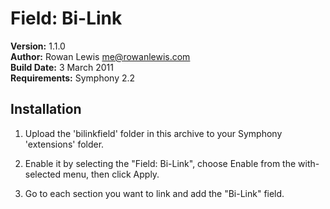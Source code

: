 # Field: Bi-Link

__Version:__ 1.1.0  
__Author:__ Rowan Lewis <me@rowanlewis.com>  
__Build Date:__ 3 March 2011  
__Requirements:__ Symphony 2.2  

## Installation

1. Upload the 'bilinkfield' folder in this archive to your Symphony 'extensions' folder.

2. Enable it by selecting the "Field: Bi-Link", choose Enable from the with-selected menu, then click Apply.

3. Go to each section you want to link and add the "Bi-Link" field.